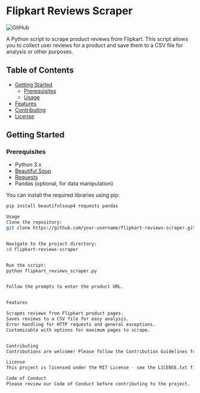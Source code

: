 # Flipkart Reviews Scraper

![GitHub](https://img.shields.io/github/license/your-username/flipkart-reviews-scraper)

A Python script to scrape product reviews from Flipkart. This script allows you to collect user reviews for a product and save them to a CSV file for analysis or other purposes.

## Table of Contents

- [Getting Started](#getting-started)
  - [Prerequisites](#prerequisites)
  - [Usage](#usage)
- [Features](#features)
- [Contributing](#contributing)
- [License](#license)

## Getting Started

### Prerequisites

- Python 3.x
- [Beautiful Soup](https://www.crummy.com/software/BeautifulSoup/)
- [Requests](https://pypi.org/project/requests/)
- Pandas (optional, for data manipulation)

You can install the required libraries using pip:

```bash
pip install beautifulsoup4 requests pandas

Usage
Clone the repository:
git clone https://github.com/your-username/flipkart-reviews-scraper.git


Navigate to the project directory:
cd flipkart-reviews-scraper


Run the script:
python flipkart_reviews_scraper.py


Follow the prompts to enter the product URL.


Features

Scrapes reviews from Flipkart product pages.
Saves reviews to a CSV file for easy analysis.
Error handling for HTTP requests and general exceptions.
Customizable with options for maximum pages to scrape.


Contributing
Contributions are welcome! Please follow the Contribution Guidelines for details on how to contribute to this project.

License
This project is licensed under the MIT License - see the LICENSE.txt file for details.

Code of Conduct
Please review our Code of Conduct before contributing to the project.
